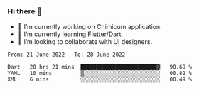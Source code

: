 ### Hi there 👋

<!--
**devcat37/devcat37** is a ✨ _special_ ✨ repository because its `README.md` (this file) appears on your GitHub profile.-->


- 🔭 I’m currently working on Chimicum application.
- 🌱 I’m currently learning Flutter/Dart.
- 👯 I’m looking to collaborate with UI designers.
<!-- - 🤔 I’m looking for help with ... -->

<!--START_SECTION:waka-->

```text
From: 21 June 2022 - To: 28 June 2022

Dart   20 hrs 21 mins  ████████████████████████▓   98.69 %
YAML   10 mins         ▒░░░░░░░░░░░░░░░░░░░░░░░░   00.82 %
XML    6 mins          ░░░░░░░░░░░░░░░░░░░░░░░░░   00.49 %
```

<!--END_SECTION:waka-->
